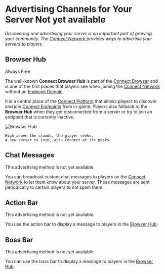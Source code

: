 # Advertising Channels for Your Server <VPBadge type='danger'>Not yet available</VPBadge>

_Discovering and advertising your server is an important part of growing your community.
The [Connect Network](/guide/#the-connect-network) provides ways to advertise your servers to players._

## Browser Hub
<VPBadge>Always Free</VPBadge>

The well-known **Connect Browser Hub** is part of the [Connect Browser](/guide/#the-connect-browser) and is
one of the first places that players see when joining the [Connect Network](/guide/#the-connect-network)
without an [Endpoint Domain](/guide/domains).

It is a central place of the [Connect Platform](/guide/#the-connect-platform) that allows players to discover and join
[Connect Endpoints](/guide/#connect-endpoints) from in-game. Players also fallback to the
**Browser Hub** when they get disconnected from a server or try to join an endpoint that is currently inactive.

![Browser Hub](/images/browser-hub.png)

```rhyme
High above the clouds, the player seeks,
A new server to join, with Connect at its peaks.
```

## Chat Messages
<VPBadge type='warning'>This advertising method is not yet available.</VPBadge>

You can broadcast custom chat messages to players on the [Connect Network](/guide/#the-connect-network)
to let them know about your server. These messages are sent periodically
to certain players to not spam them.

[//]: # (todo with screenshots)

## Action Bar
<VPBadge type='warning'>This advertising method is not yet available.</VPBadge>

You use the action bar to display a message to players in the [Browser Hub](#browser-hub).

## Boss Bar
<VPBadge type='warning'>This advertising method is not yet available.</VPBadge>

You can use the boss bar to display a message to players in the [Browser Hub](#browser-hub).
